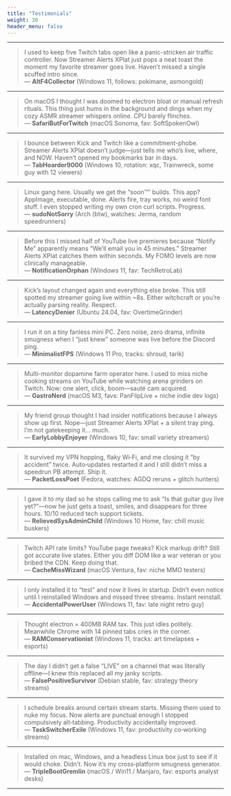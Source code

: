 ```yaml
---
title: "Testimonials"
weight: 30
header_menu: false
---
```


---

> I used to keep five Twitch tabs open like a panic-stricken air traffic controller. Now Streamer Alerts XPlat just pops a neat toast the moment my favorite streamer goes live. Haven’t missed a single scuffed intro since.  
— **AltF4Collector** (Windows 11, follows: pokimane, asmongold)

---

> On macOS I thought I was doomed to electron bloat or manual refresh rituals. This thing just hums in the background and dings when my cozy ASMR streamer whispers online. CPU barely flinches.  
— **SafariButForTwitch** (macOS Sonoma, fav: SoftSpokenOwl)

---

> I bounce between Kick and Twitch like a commitment-phobe. Streamer Alerts XPlat doesn’t judge—just tells me who’s live, where, and NOW. Haven’t opened my bookmarks bar in days.  
— **TabHoarder9000** (Windows 10, rotation: xqc, Trainwreck, some guy with 12 viewers)

---

> Linux gang here. Usually we get the “soon™” builds. This app? AppImage, executable, done. Alerts fire, tray works, no weird font stuff. I even stopped writing my own cron curl scripts. Progress.  
— **sudoNotSorry** (Arch (btw), watches: Jerma, random speedrunners)

---

> Before this I missed half of YouTube live premieres because “Notify Me” apparently means “We’ll email you in 45 minutes.” Streamer Alerts XPlat catches them within seconds. My FOMO levels are now clinically manageable.  
— **NotificationOrphan** (Windows 11, fav: TechRetroLab)

---

> Kick’s layout changed again and everything else broke. This still spotted my streamer going live within ~8s. Either witchcraft or you’re actually parsing reality. Respect.  
— **LatencyDenier** (Ubuntu 24.04, fav: OvertimeGrinder)

---

> I run it on a tiny fanless mini PC. Zero noise, zero drama, infinite smugness when I “just knew” someone was live before the Discord ping.  
— **MinimalistFPS** (Windows 11 Pro, tracks: shroud, tarik)

---

> Multi-monitor dopamine farm operator here. I used to miss niche cooking streams on YouTube while watching arena grinders on Twitch. Now: one alert, click, boom—sauté cam acquired.  
— **GastroNerd** (macOS M3, favs: PanFlipLive + niche indie dev logs)

---

> My friend group thought I had insider notifications because I always show up first. Nope—just Streamer Alerts XPlat + a silent tray ping. I’m not gatekeeping it… much.  
— **EarlyLobbyEnjoyer** (Windows 10, fav: small variety streamers)

---

> It survived my VPN hopping, flaky Wi‑Fi, and me closing it “by accident” twice. Auto‑updates restarted it and I still didn’t miss a speedrun PB attempt. Ship it.  
— **PacketLossPoet** (Fedora, watches: AGDQ reruns + glitch hunters)

---

> I gave it to my dad so he stops calling me to ask “Is that guitar guy live yet?”—now he just gets a toast, smiles, and disappears for three hours. 10/10 reduced tech support tickets.  
— **RelievedSysAdminChild** (Windows 10 Home, fav: chill music buskers)

---

> Twitch API rate limits? YouTube page tweaks? Kick markup drift? Still got accurate live states. Either you diff DOM like a war veteran or you bribed the CDN. Keep doing that.  
— **CacheMissWizard** (macOS Ventura, fav: niche MMO testers)

---

> I only installed it to “test” and now it lives in startup. Didn’t even notice until I reinstalled Windows and missed three streams. Instant reinstall.  
— **AccidentalPowerUser** (Windows 11, fav: late night retro guy)

---

> Thought electron = 400MB RAM tax. This just idles politely. Meanwhile Chrome with 14 pinned tabs cries in the corner.  
— **RAMConservationist** (Windows 11, tracks: art timelapses + esports)

---

> The day I didn’t get a false “LIVE” on a channel that was literally offline—I knew this replaced all my janky scripts.  
— **FalsePositiveSurvivor** (Debian stable, fav: strategy theory streams)

---

> I schedule breaks around certain stream starts. Missing them used to nuke my focus. Now alerts are punctual enough I stopped compulsively alt‑tabbing. Productivity accidentally improved.  
— **TaskSwitcherExile** (Windows 11, fav: productivity co‑working streams)

---

> Installed on mac, Windows, and a headless Linux box just to see if it would choke. Didn’t. Now it’s my cross‑platform smugness generator.  
— **TripleBootGremlin** (macOS / Win11 / Manjaro, fav: esports analyst desks)

---
 